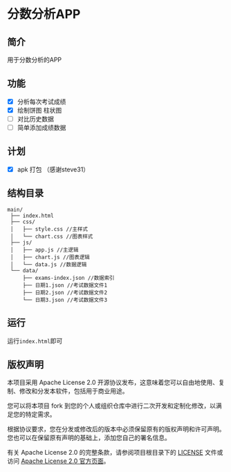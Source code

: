 ﻿# 分数分析APP

## 简介

用于分数分析的APP

## 功能

- [x] 分析每次考试成绩
- [x] 绘制饼图 柱状图
- [ ] 对比历史数据
- [ ] 简单添加成绩数据
## 计划
- [x] apk 打包 （感谢steve31）

## 结构目录
```
main/
 ├── index.html
 ├── css/
 │   ├── style.css //主样式
 │   └── chart.css //图表样式
 ├── js/
 │   ├── app.js //主逻辑
 │   ├── chart.js //图表逻辑
 │   └── data.js //数据逻辑
 └── data/
     ├── exams-index.json //数据索引
     ├── 日期1.json //考试数据文件1
     ├── 日期2.json //考试数据文件2
     └── 日期3.json //考试数据文件3
```
## 运行
运行`index.html`即可

## 版权声明

本项目采用 Apache License 2.0 开源协议发布，这意味着您可以自由地使用、复制、修改和分发本软件，包括用于商业用途。

您可以将本项目 fork 到您的个人或组织仓库中进行二次开发和定制化修改，以满足您的特定需求。

根据协议要求，您在分发或修改后的版本中必须保留原有的版权声明和许可声明。您也可以在保留原有声明的基础上，添加您自己的署名信息。

有关 Apache License 2.0 的完整条款，请参阅项目根目录下的 [LICENSE](LICENSE) 文件或访问 [Apache License 2.0 官方页面](https://www.apache.org/licenses/LICENSE-2.0)。